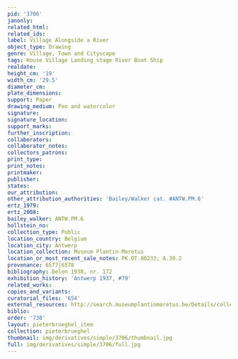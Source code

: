 ```yaml
---
pid: '3706'
janonly: 
related_html: 
related_ids: 
label: Village Alongside a River
object_type: Drawing
genre: Village, Town and Cityscape
tags: House Village Landing_stage River Boat Ship
realdate: 
height_cm: '19'
width_cm: '29.5'
diameter_cm: 
plate_dimensions: 
support: Paper
drawing_medium: Pen and watercolor
signature: 
signature_location: 
support_marks: 
further_inscription: 
collaborators: 
collaborator_notes: 
collectors_patrons: 
print_type: 
print_notes: 
printmaker: 
publisher: 
states: 
our_attribution: 
other_attribution_authorities: 'Bailey/Walker cat. #ANTW.PM.6'
ertz_1979: 
ertz_2008: 
bailey_walker: ANTW.PM.6
hollstein_no: 
collection_type: Public
location_country: Belgium
location_city: Antwerp
location_collection: Museum Plantin-Moretus
location_or_most_recent_sale_notes: PK.OT.00233; A.39.2
provenance: 6577|6578
bibliography: Delen 1938, nr. 172
exhibition_history: 'Antwerp 1937, #79'
related_works: 
copies_and_variants: 
curatorial_files: '654'
external_resources: http://search.museumplantinmoretus.be/Details/collect/287542
biblio: 
order: '738'
layout: pieterbrueghel_item
collection: pieterbrueghel
thumbnail: img/derivatives/simple/3706/thumbnail.jpg
full: img/derivatives/simple/3706/full.jpg
---
```

